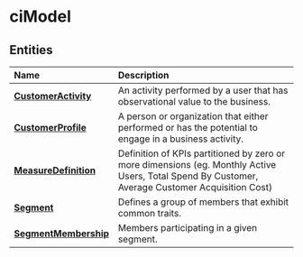 # ciModel

## Entities

| Name | Description |
|:--- |:--- |
|[**CustomerActivity**](https://github.com/Microsoft/CDM/blob/experimental/schemaDocuments/core/applicationCommon/foundationCommon/crmCommon/solutions/customerInsights/ciModel/CustomerActivity.cdm.json)|An activity performed by a user that has observational value to the business.|
|[**CustomerProfile**](https://github.com/Microsoft/CDM/blob/experimental/schemaDocuments/core/applicationCommon/foundationCommon/crmCommon/solutions/customerInsights/ciModel/CustomerProfile.cdm.json)|A person or organization that either performed or has the potential to engage in a business activity. |
|[**MeasureDefinition**](https://github.com/Microsoft/CDM/blob/experimental/schemaDocuments/core/applicationCommon/foundationCommon/crmCommon/solutions/customerInsights/ciModel/MeasureDefinition.cdm.json)|Definition of KPIs partitioned by zero or more dimensions (eg. Monthly Active Users, Total Spend By Customer, Average Customer Acquisition Cost)|
|[**Segment**](https://github.com/Microsoft/CDM/blob/experimental/schemaDocuments/core/applicationCommon/foundationCommon/crmCommon/solutions/customerInsights/ciModel/Segment.cdm.json)|Defines a group of members  that exhibit common traits.|
|[**SegmentMembership**](https://github.com/Microsoft/CDM/blob/experimental/schemaDocuments/core/applicationCommon/foundationCommon/crmCommon/solutions/customerInsights/ciModel/SegmentMembership.cdm.json)|Members participating in a given segment.|
